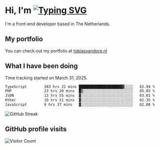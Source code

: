 # Hi, I'm [![Typing SVG](https://readme-typing-svg.demolab.com?font=Fira+Code&pause=1000&width=435&lines=tobiasvdorp)](https://git.io/typing-svg)

I'm a front-end developer based in The Netherlands.

## My portfolio

You can check out my portfolio at [tobiasvandorp.nl](https://www.tobiasvandorp.nl/)

## What I have been doing

Time tracking started on March 31, 2025.

<!--START_SECTION:waka-->

```txt
TypeScript        383 hrs 22 mins ████████████████████▓░░░░   82.94 %
PHP               23 hrs 20 mins  █▒░░░░░░░░░░░░░░░░░░░░░░░   05.05 %
JSON              13 hrs 55 mins  ▓░░░░░░░░░░░░░░░░░░░░░░░░   03.01 %
Other             10 hrs 51 mins  ▓░░░░░░░░░░░░░░░░░░░░░░░░   02.35 %
JavaScript        9 hrs 37 mins   ▓░░░░░░░░░░░░░░░░░░░░░░░░   02.08 %
```

<!--END_SECTION:waka-->

![GitHub Streak](https://streak-stats.demolab.com?user=tobiasvdorp&theme=dark&hide_border=true&mode=weekly&background=36%2C6400A6%2C000000)

## GitHub profile visits

![Visitor Count](https://profile-counter.glitch.me/tobiasvdorp/count.svg)

